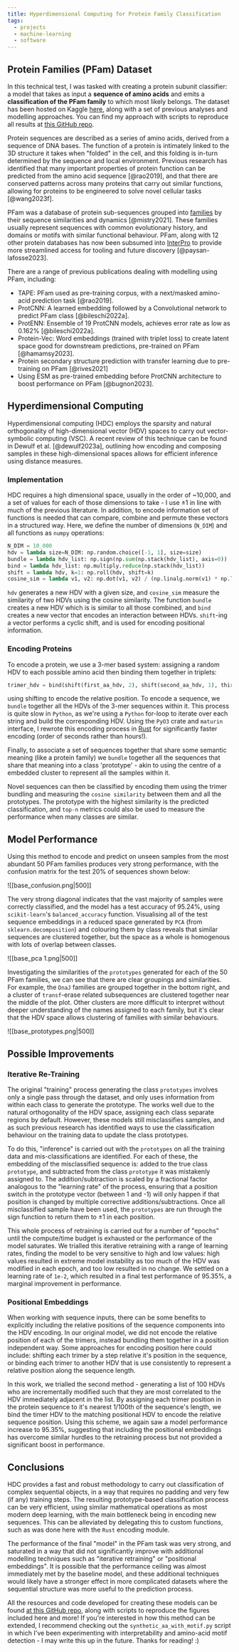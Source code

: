 ```yaml
---
title: Hyperdimensional Computing for Protein Family Classification
tags:
  - projects
  - machine-learning
  - software
---
```

## Protein Families (PFam) Dataset

In this technical test, I was tasked with creating a protein subunit classifier: a model that takes as input a **sequence of amino acids** and emits a **classification of the PFam family** to which most likely belongs. The dataset has been hosted on Kaggle [here](https://www.kaggle.com/datasets/googleai/pfam-seed-random-split), along with a set of previous analyses and modelling approaches. You can find my approach with scripts to reproduce all results at [this GitHub repo](https://github.com/JELAshford/hyperdim-proteins).

Protein sequences are described as a series of amino acids, derived from a sequence of DNA bases. The function of a protein is intimately linked to the 3D structure it takes when "folded" in the cell, and this folding is in-turn determined by the sequence and local environment. Previous research has identified that many important properties of protein function can be predicted from the amino acid sequence [@rao2019], and that there are conserved patterns across many proteins that carry out similar functions, allowing for proteins to be engineered to solve novel cellular tasks [@wang2023f].

PFam was a database of protein sub-sequences grouped into [families](https://en.wikipedia.org/wiki/Protein_family) by their sequence similarities and dynamics [@mistry2021]. These families usually represent sequences with common evolutionary history, and domains or motifs with similar functional behaviour. PFam, along with 12 other protein databases has now been subsumed into [InterPro](https://www.ebi.ac.uk/interpro/) to provide more streamlined access for tooling and future discovery [@paysan-lafosse2023].

There are a range of previous publications dealing with modelling using PFam, including:
- TAPE: PFam used as pre-training corpus, with a next/masked amino-acid prediction task [@rao2019].
- ProtCNN: A learned embedding followed by a Convolutional network to predict PFam class [@bileschi2022a].
- ProtENN: Ensemble of 19 ProtCNN models, achieves error rate as low as 0.162% [@bileschi2022a].
- Protein-Vec: Word embeddings (trained with triplet loss) to create latent space good for downstream predictions, pre-trained on PFam [@hamamsy2023].
- Protein secondary structure prediction with transfer learning due to pre-training on PFam [@rives2021]
- Using ESM as pre-trained embedding before ProtCNN architecture to boost performance on PFam [@bugnon2023].

## Hyperdimensional Computing
Hyperdimensional computing (HDC) employs the sparsity and natural orthogonality of high-dimensional vector (HDV) spaces to carry out vector-symbolic computing (VSC). A recent review of this technique can be found in Dewulf et al. [@dewulf2023a], outlining how encoding and composing samples in these high-dimensional spaces allows for efficient inference using distance measures. 
### Implementation
HDC requires a high dimensional space, usually in the order of ~10,000, and a set of values for each of those dimensions to take - I use ±1 in line with much of the previous literature. In addition, to encode information set of functions is needed that can compare, combine and permute these vectors in a structured way. Here, we define the number of dimensions (`N_DIM`) and all functions as `numpy` operations:

```python
N_DIM = 10_000
hdv = lambda size=N_DIM: np.random.choice([-1, 1], size=size)
bundle = lambda hdv_list: np.sign(np.sum(np.stack(hdv_list), axis=0))
bind = lambda hdv_list: np.multiply.reduce(np.stack(hdv_list))
shift = lambda hdv, k=1: np.roll(hdv, shift=k)
cosine_sim = lambda v1, v2: np.dot(v1, v2) / (np.linalg.norm(v1) * np.linalg.norm(v2))
```

`hdv` generates a new HDV with a given size, and `cosine_sim` measure the similarity of two HDVs using the cosine similarity. The function `bundle` creates a new HDV which is is similar to all those combined, and `bind` creates a new vector that encodes an interaction between HDVs. `shift`-ing a vector performs a cyclic shift, and is used for encoding positional information.
  
### Encoding Proteins
To encode a protein, we use a 3-mer based system: assigning a random HDV to each possible amino acid then binding them together in triplets:

```python
trimer_hdv = bind(shift(first_aa_hdv, 2), shift(second_aa_hdv, 1), third_aa_hdv)
```

using shifting to encode the relative position. To encode a sequence, we `bundle` together all the HDVs of the 3-mer sequences within it. This process is quite slow in `Python`, as we're using a `Python` for-loop to iterate over each string and build the corresponding HDV. Using the `PyO3` crate and `maturin` interface, I rewrote this encoding process in [Rust]() for significantly faster encoding (order of seconds rather than hours!). 

Finally, to associate a set of sequences together that share some semantic meaning (like a protein family) we `bundle` together all the sequences that share that meaning into a class 'prototype' - akin to using the centre of a embedded cluster to represent all the samples within it.

Novel sequences can then be classified by encoding them using the trimer bundling and measuring the `cosine similarity` between them and all the prototypes. The prototype with the highest similarity is the predicted classification, and `top-n` metrics could also be used to measure the performance when many classes are similar.

## Model Performance

Using this method to encode and predict on unseen samples from the most abundant 50 PFam families produces very strong performance, with the confusion matrix for the test 20% of sequences shown below:

![[base_confusion.png|500]]

The very strong diagonal indicates that the vast majority of samples were correctly classified, and the model has a test accuracy of 95.24%, using `scikit-learn`'s `balanced_accuracy` function. Visualising all of the test sequence embeddings in a reduced space generated by `PCA` (from `sklearn.decomposition`) and colouring them by class reveals that similar sequences are clustered together, but the space as a whole is homogenous with lots of overlap between classes. 

![[base_pca 1.png|500]]

Investigating the similarities of the `prototypes` generated for each of the 50 PFam families, we can see that there are clear groupings and similarities. For example, the `DnaJ`  families are grouped together in the bottom right, and a cluster of `transf`-erase related subsequences are clustered together near the middle of the plot. Other clusters are more difficult to interpret without deeper understanding of the names assigned to each family, but it's clear that the HDV space allows clustering of families with similar behaviours. 

![[base_prototypes.png|500]]
## Possible Improvements
### Iterative Re-Training
The original "training" process generating the class `prototypes` involves only a single pass through the dataset, and only uses information from within each class to generate the prototype. The works well due to the natural orthogonality of the HDV space, assigning each class separate regions by default. However, these models still misclassifies samples, and as such previous research has identified ways to use the classification behaviour on the training data to update the class prototypes.

To do this, "inference" is carried out with the `prototypes` on all the training data and mis-classifications are identified. For each of these, the embedding of the misclassified sequence is: added to the true class `prototype`, and subtracted from the class `prototype` it was mistakenly assigned to. The addition/subtraction is scaled by a fractional factor analogous to the "learning rate" of the process, ensuring that a position switch in the prototype vector (between 1 and -1) will only happen if that position is changed by multiple corrective additions/subtractions. Once all misclassified sample have been used, the `prototypes` are run through the sign function to return them to ±1 in each position. 

This whole process of retraining is carried out for a number of "epochs" until the compute/time budget is exhausted or the performance of the model saturates. We trialled this iterative retraining with a range of learning rates, finding the model to be very sensitive to high and low values: high values resulted in extreme model instability as too much of the HDV was modified in each epoch, and too low resulted in no change. We settled on a learning rate of `1e-2`, which resulted in a final test performance of 95.35%, a marginal improvement in performance.

### Positional Embeddings

When working with sequence inputs, there can be some benefits to explicitly including the relative positions of the sequence components into the HDV encoding. In our original model, we did not encode the relative position of each of the trimers, instead bundling them together in a position independent way. Some approaches for encoding position here could include: shifting each trimer by a step relative it's position in the sequence, or binding each trimer to another HDV that is use consistently to represent a relative position along the sequence length. 

In this work, we trialled the second method - generating a list of 100 HDVs who are incrementally modified such that they are most correlated to the HDV immediately adjacent in the list. By assigning each trimer position in the protein sequence to it's nearest 1/100th of the sequence's length, we bind the timer HDV to the matching positional HDV to encode the relative sequence position. Using this scheme, we again saw a model performance increase to 95.35%, suggesting that including the positional embeddings has overcome similar hurdles to the retraining process but not provided a significant boost in performance.  

## Conclusions

HDC provides a fast and robust methodology to carry out classification of complex sequential objects, in a way that requires no padding and very few (if any) training steps. The resulting prototype-based classification process can be very efficient, using similar mathematical operations as most modern deep learning, with the main bottleneck being in encoding new sequences. This can be alleviated by delegating this to custom functions, such as was done here with the `Rust` encoding module. 

The performance of the final "model" in the PFam task was very strong, and saturated in a way that did not significantly improve with additional modelling techniques such as "iterative retraining" or "positional embeddings". It is possible that the performance ceiling was almost immediately met by the baseline model, and these additional techniques would likely have a stronger effect in more complicated datasets where the sequential structure was more useful to the prediction process. 

All the resources and code developed for creating these models can be found [at this GitHub repo](https://github.com/JELAshford/hyperdim-proteins), along with scripts to reproduce the figures included here and more! If you're interested in how this method can be extended, I recommend checking out the `synthetic_aa_with_motif.py` script in which I've been experimenting with interpretability and amino-acid motif detection - I may write this up in the future. Thanks for reading! :) 